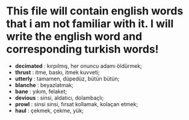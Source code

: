 # This file will contain english words that i am not familiar with it. I will write the english word and corresponding turkish words!

- **decimated** : kırpılmış, her onuncu adamı öldürmek;
- **thrust** : itme, baskı, itmek kuvveti;
- **utterly** : tamamen, düpedüz, bütün bütün;
- **blanche** : beyazlatmak;
- **bane** : yıkım, felaket;
- **devious** : sinsi, aldatıcı, dolambaçlı;
- **prowl** : sinsi sinsi, fırsat kollamak, kolaçan etmek;
- **haul** : çekmek, çekme, yük;